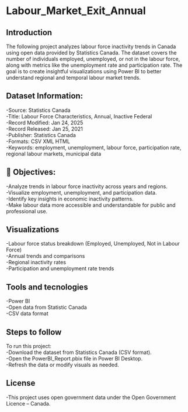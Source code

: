 # Labour_Market_Exit_Annual

## Introduction<br> 
The following project analyzes labour force inactivity trends in Canada using open data provided by Statistics Canada. The dataset covers the number of individuals employed, unemployed, or not in the labour force, along with metrics like the unemployment rate and participation rate. The goal is to create insightful visualizations using Power BI to better understand regional and temporal labour market trends.<br>

## Dataset Information:<br> 
-Source: Statistics Canada<br> 
-Title: Labour Force Characteristics, Annual, Inactive Federal<br> 
-Record Modified: Jan 24, 2025<br> 
-Record Released: Jan 25, 2021<br> 
-Publisher: Statistics Canada<br> 
-Formats: CSV XML HTML<br> 
-Keywords: employment, unemployment, labour force, participation rate, regional labour markets, municipal data<br> 


## 🎯 Objectives:<br> 
-Analyze trends in labour force inactivity across years and regions.<br> 
-Visualize employment, unemployment, and participation data.<br> 
-Identify key insights in economic inactivity patterns.<br> 
-Make labour data more accessible and understandable for public and professional use.<br> 

## Visualizations<br>  
-Labour force status breakdown (Employed, Unemployed, Not in Labour Force)<br> 
-Annual trends and comparisons<br> 
-Regional inactivity rates<br> 
-Participation and unemployment rate trends<br> 

## Tools and tecnologies<br> 
-Power BI<br> 
-Open data from Statistic Canada<br> 
-CSV data format<br> 

## Steps to follow<br> 
To run this project:<br> 
-Download the dataset from Statistics Canada (CSV format).<br> 
-Open the PowerBI_Report.pbix file in Power BI Desktop.<br> 
-Refresh the data or modify visuals as needed.<br> 

## License<br> 
-This project uses open government data under the Open Government Licence – Canada.<br> 
